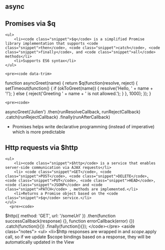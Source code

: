 <section>
    <h1>async</h1>
</section>


<section>
    <h2>Promises via $q</h2>

    <ul>
        <li><code class="snippet">$q</code> is a simplified Promise library implementation that supports <code class="snippet">then</code>, <code class="snippet">catch</code>, <code class="snippet">finally</code>, and <code class="snippet">all</code> methods</li>
        <li>Supports ES6 syntax</li>
    </ul>
    
    <pre><code data-trim>
function asyncGreet(name) {
    return $q(function(resolve, reject) {
        setTimeout(function() {
            if (okToGreet(name)) { resolve('Hello, ' + name + '!'); }
            else { reject('Greeting ' + name + ' is not allowed.'); }
        }, 1000);
    });
}
    </code></pre>
    
    <pre><code>
asyncGreet('Julien')
    .then(runResolveCallback, runRejectCallback)
    .catch(runRejectCallback)
    .finally(runAfterCallback)
    </code></pre>
    <aside class="notes">
        <ul>
            <li>Promises helps write declarative programming (instead of imperative) which is more predictable</li>
        </ul>
    </aside>
</section>


<section>
    <h2>Http requests via $http</h2>

    <ul>
        <li><code class="snippet">$http</code> is a service that enables server-side communication via AJAX requests</li>
        <li> <code class="snippet">GET</code>, <code class="snippet">POST</code>, <code class="snippet">DELETE</code>, <code class="snippet">PUT</code>, <code class="snippet">HEAD</code>, <code class="snippet">JSONP</code> and <code class="snippet">PATCH</code> , methods are implemented.</li>
        <li>Returns a Promise object based on the <code class="snippet">$q</code> service.</li>
    </ul>
      <pre><code>
$http({
  method: 'GET',
  url: '/someUrl'
})
.then(function successCallback(response) {}, function errorCallback(error) {})
.catch(function(){})
.finally(function(){});
        </code></pre>
    <aside class="notes">
        <ul>
            <li>$http responses are wrapped in and $scope.$apply call, so if we update $scope bindings based on a response, they will be automatically updated in the View</li>
        </ul>
    </aside>
</section>